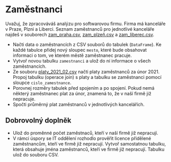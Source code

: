 # Zaměstnanci

Uvažuj, že zpracováváš analýzu pro softwarovou firmu. Firma má kanceláře v Praze, Plzni a Liberci. Seznam zaměstnanců pro jednotlivé kanceláře najdeš v souborech [zam_praha.csv](zam_praha.csv), [zam_plzeň.csv](zam_plzeň.csv) a [zam_liberec.csv](zam_liberec.csv).

* Načti data o zaměstnancích z CSV souborů do tabulek (`DataFrame`). Ke každé tabulce přidej nový sloupec `mesto`, které bude obsahovat informaci o tom, ve kterém městě zaměstnanec pracuje. 
* Vytvoř novou tabulku `zamestnanci` a ulož do ní informace o všech zaměstnancích.
* Ze souboru [platy_2021_02.csv](platy_2021_02) načti platy zaměstnanců za únor 2021. Propoj tabulku (operace join) s platy a tabulku se zaměstnanci pomocí sloupce `cislo_zamestnance`.
* Porovnej rozměry tabulek před spojením a po spojení. Pokud nemá některý zaměstnanec plat za únor, znamená to, že v naší firmě již nepracuje.
* Spočti průměrný plat zaměstnanců v jednotlivých kancelářích.


## Dobrovolný doplněk

* Ulož do proměnné počet zaměstnaců, kteří v naší firmě již nepracují.
* V rámci úspory se IT oddělení rozhodlo prověřit licence přidělené zaměstnancům, kteří ve firmě již nepracují. Vytvoř samostatnou tabulku, která obsahuje jména zaměstnanců, kteří ve firmě již nepracují. Tabulku ulož do souboru CSV.
